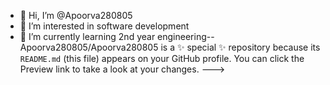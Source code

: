 - 👋 Hi, I’m @Apoorva280805
- 👀 I’m interested in software development
- 🌱 I’m currently learning 2nd year engineering--
Apoorva280805/Apoorva280805 is a ✨ special ✨ repository because its `README.md` (this file) appears on your GitHub profile.
You can click the Preview link to take a look at your changes.
--->

